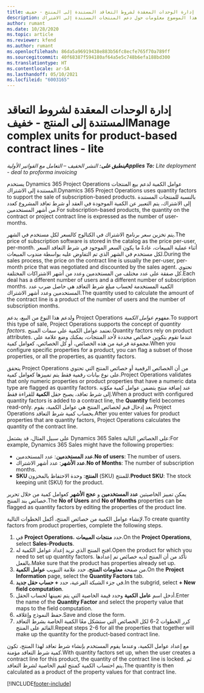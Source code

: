 ```yaml
---
title: إدارة الوحدات المعقدة لشروط التعاقد المستندة إلى المنتج - خفيف
description: يوفر هذا الموضوع معلومات حول دعم المنتجات المستندة إلى الاشتراك.
author: rumant
ms.date: 10/28/2020
ms.topic: article
ms.reviewer: kfend
ms.author: rumant
ms.openlocfilehash: 86da5a96919438e883b56fc8ecfe765f70a789ff
ms.sourcegitcommit: 40f68387f594180af64a5e5c748b6efa188bd300
ms.translationtype: HT
ms.contentlocale: ar-SA
ms.lasthandoff: 05/10/2021
ms.locfileid: "6003165"
---
```

# <a name="manage-complex-units-for-product-based-contract-lines---lite"></a><span data-ttu-id="3b4c5-103">إدارة الوحدات المعقدة لشروط التعاقد المستندة إلى المنتج - خفيف</span><span class="sxs-lookup"><span data-stu-id="3b4c5-103">Manage complex units for product-based contract lines - lite</span></span>

<span data-ttu-id="3b4c5-104">_**ينطبق على:** النشر الخفيف – التعامل مع الفواتير الأولية_</span><span class="sxs-lookup"><span data-stu-id="3b4c5-104">_**Applies To:** Lite deployment - deal to proforma invoicing_</span></span>

<span data-ttu-id="3b4c5-105">يستخدم Dynamics 365 Project Operations عوامل الكمية لدعم بيع المنتجات المستندة إلى الاشتراك.</span><span class="sxs-lookup"><span data-stu-id="3b4c5-105">Dynamics 365 Project Operations uses quantity factors to support the sale of subscription-based products.</span></span> <span data-ttu-id="3b4c5-106">بالنسبة للمنتجات المستندة إلى الاشتراك، يتم التعبير عن الكمية الموجودة في العقد أو شرط تعاقد المشروع كعدد من أشهر المستخدمين.</span><span class="sxs-lookup"><span data-stu-id="3b4c5-106">For subscription-based products, the quantity on the contract or project contract line is expressed as the number of user-months.</span></span>

<span data-ttu-id="3b4c5-107">يتم تخزين سعر برنامج الاشتراك في الكتالوج كالسعر لكل مستخدم في الشهر.</span><span class="sxs-lookup"><span data-stu-id="3b4c5-107">The price of subscription software is stored in the catalog as the price per-user, per-month.</span></span> <span data-ttu-id="3b4c5-108">أثناء عملية المبيعات، عادةً ما يكون السعر الموجود في شرط التعاقد السعر لكل مستخدم في الشهر الذي تم التفاوض عليه بواسطة مندوب المبيعات.</span><span class="sxs-lookup"><span data-stu-id="3b4c5-108">During the sales process, the price on the contract line is usually the per-user, per-month price that was negotiated and discounted by the sales agent.</span></span> <span data-ttu-id="3b4c5-109">تحتوي كل صفقة على عدد مختلف من المستخدمين وعدد من أشهر الاشتراكات المختلفة.</span><span class="sxs-lookup"><span data-stu-id="3b4c5-109">Each deal has a different number of users and a different number of subscription months.</span></span> <span data-ttu-id="3b4c5-110">الكمية المستخدمة لحساب مبلغ شرط التعاقد هي حاصل ضرب عدد المستخدمين وعدد أشهر الاشتراك.</span><span class="sxs-lookup"><span data-stu-id="3b4c5-110">The quantity used to calculate the amount of the contract line is a product of the number of users and the number of subscription months.</span></span>

<span data-ttu-id="3b4c5-111">ولدعم هذا النوع من البيع، يدعم Project Operations مفهوم *عوامل الكمية*.</span><span class="sxs-lookup"><span data-stu-id="3b4c5-111">To support this type of sale, Project Operations supports the concept of *quantity factors*.</span></span> <span data-ttu-id="3b4c5-112">تعتمد عوامل الكمية على سمات المنتج.</span><span class="sxs-lookup"><span data-stu-id="3b4c5-112">Quantity factors rely on product attributes.</span></span> <span data-ttu-id="3b4c5-113">عندما تقوم بتكوين خصائص محددة لأحد المنتجات، يمكنك وضع علامة على مجموعة فرعية من هذه الخصائص، أو كل الخصائص، كعوامل كمية.</span><span class="sxs-lookup"><span data-stu-id="3b4c5-113">When you configure specific properties for a product, you can flag a subset of those properties, or all the properties, as quantity factors.</span></span>

<span data-ttu-id="3b4c5-114">يتحقق Project Operations من أن الخصائص الرقمية أو خصائص المنتج التي تحتوي على نوع بيانات رقمية فقط يتم تمييزها كعوامل كمية.</span><span class="sxs-lookup"><span data-stu-id="3b4c5-114">Project Operations validates that only numeric properties or product properties that have a numeric data type are flagged as quantity factors.</span></span> <span data-ttu-id="3b4c5-115">عند إضافة منتج يتضمن عوامل كمية مكوّنة إلى شرط تعاقد، يصبح حقل **الكمية** للقراءة فقط.</span><span class="sxs-lookup"><span data-stu-id="3b4c5-115">When a product with configured quantity factors is added to a contract line, the **Quantity** field  becomes read-only.</span></span> <span data-ttu-id="3b4c5-116">بعد إدخال قيم لخصائص المنتج هي عوامل الكمية، يقوم Project Operations بحساب كمية شرط التعاقد.</span><span class="sxs-lookup"><span data-stu-id="3b4c5-116">After you enter values for product properties that are quantity factors, Project Operations calculates the quantity of the contract line.</span></span>

<span data-ttu-id="3b4c5-117">على سبيل المثال، قد يشتمل Dynamics 365 Sales على الخصائص التالية:</span><span class="sxs-lookup"><span data-stu-id="3b4c5-117">For example, Dynamics 365 Sales might have the following properties:</span></span>

- <span data-ttu-id="3b4c5-118">**عدد المستخدمين**: عدد المستخدمين.</span><span class="sxs-lookup"><span data-stu-id="3b4c5-118">**No of users**: The number of users.</span></span>
- <span data-ttu-id="3b4c5-119">**عدد الأشهر**: عدد أشهر الاشتراك.</span><span class="sxs-lookup"><span data-stu-id="3b4c5-119">**No of Months**: The number of subscription months.</span></span>
- <span data-ttu-id="3b4c5-120">**SKU‏‎ المنتج**: وحدة الاحتفاظ بالمخزون (SKU) للمنتج.</span><span class="sxs-lookup"><span data-stu-id="3b4c5-120">**Product SKU**: The stock keeping unit (SKU) for the product.</span></span>

<span data-ttu-id="3b4c5-121">يمكن تمييز الخاصيتين **عدد المستخدمين** و **عجج الأشهر** كعوامل كمية من خلال تحرير خصائص بند المنتج.</span><span class="sxs-lookup"><span data-stu-id="3b4c5-121">The **No of Users** and **No of Months** properties can be flagged as quantity factors by editing the properties of the product line.</span></span>

<span data-ttu-id="3b4c5-122">لإنشاء عوامل الكمية من خصائص المنتج، أكمل الخطوات التالية.</span><span class="sxs-lookup"><span data-stu-id="3b4c5-122">To create quantity factors from product properties, complete the following steps.</span></span>

1. <span data-ttu-id="3b4c5-123">في **Project Operations**، حدد **منتجات المبيعات**.</span><span class="sxs-lookup"><span data-stu-id="3b4c5-123">On the **Project Operations**, select **Sales-Products**.</span></span>
2. <span data-ttu-id="3b4c5-124">افتح المنتج الذي تريد إعداد عوامل الكمية له.</span><span class="sxs-lookup"><span data-stu-id="3b4c5-124">Open the product for which you need to set up quantity factors.</span></span> <span data-ttu-id="3b4c5-125">تأكد من أن المنتج لديه خصائص تم إعدادها بالفعل.</span><span class="sxs-lookup"><span data-stu-id="3b4c5-125">Make sure that the product has properties already set up.</span></span>
3. <span data-ttu-id="3b4c5-126">من صفحة **معلومات المنتح**، حدد علامة التبويب **عوامل الكمية**.</span><span class="sxs-lookup"><span data-stu-id="3b4c5-126">On the **Project Information** page, select the **Quantity Factors** tab.</span></span>
4. <span data-ttu-id="3b4c5-127">في جزء الشبكة الفرعية، حدد **+ حساب حقل جديد**.</span><span class="sxs-lookup"><span data-stu-id="3b4c5-127">In the subgrid, select **+ New field computation**.</span></span>
5. <span data-ttu-id="3b4c5-128">أدخل اسم **عامل الكمية** وحدد قيمة الخاصية التي يتم تعيينها لحساب الحقل.</span><span class="sxs-lookup"><span data-stu-id="3b4c5-128">Enter the name of the **Quantity Factor** and select the property value that maps to the field computation.</span></span>
6. <span data-ttu-id="3b4c5-129">حفظ النموذج وإغلاقه.</span><span class="sxs-lookup"><span data-stu-id="3b4c5-129">Save and close the form.</span></span>
7. <span data-ttu-id="3b4c5-130">كرر الخطوات 2-6 لكل الخصائص التي ستشكل معًا الكمية الخاصة بشرط التعاقد القائم على المنتج.</span><span class="sxs-lookup"><span data-stu-id="3b4c5-130">Repeat steps 2-6 for all the properties that together will make up the quantity for the product-based contract line.</span></span>

<span data-ttu-id="3b4c5-131">مع إعداد عوامل الكمية، وعندما يقوم المستخدم بإنشاء شرط تعاقد لهذا المنتج، تكون كمية شرط التعاقد مؤمنة.</span><span class="sxs-lookup"><span data-stu-id="3b4c5-131">With quantity factors set up, when the user creates a contract line for this product, the quantity of the contract line is locked.</span></span> <span data-ttu-id="3b4c5-132">ثم يتم احتساب الكمية كمنتج لقيم الخاصية لشرط التعاقد.</span><span class="sxs-lookup"><span data-stu-id="3b4c5-132">The quantity is then calculated as a product of the property values for that contract line.</span></span>


[!INCLUDE[footer-include](../../includes/footer-banner.md)]